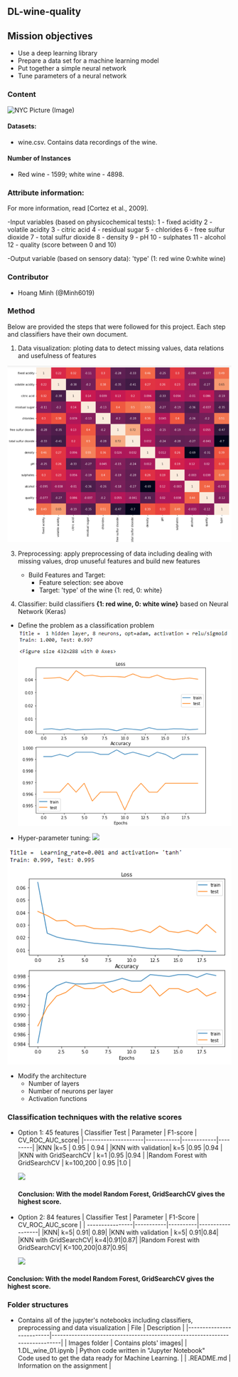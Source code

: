 ## DL-wine-quality

## Mission objectives

- Use a deep learning library
- Prepare a data set for a machine learning model
- Put together a simple neural network
- Tune parameters of a neural network

### Content
![NYC Picture (Image)](https://www.wine-searcher.com/images/news/74/12/faves1-10007412.jpg)
 
#### Datasets: 
   - wine.csv. Contains data recordings of the wine.
#### Number of Instances
   - Red wine - 1599; white wine - 4898.
### Attribute information:
   For more information, read [Cortez et al., 2009].
   
   -Input variables (based on physicochemical tests):
   1 - fixed acidity
   2 - volatile acidity
   3 - citric acid
   4 - residual sugar
   5 - chlorides
   6 - free sulfur dioxide
   7 - total sulfur dioxide
   8 - density
   9 - pH
   10 - sulphates
   11 - alcohol
   12 - quality (score between 0 and 10)
   
   -Output variable (based on sensory data): 'type' (1: red wine 0:white wine)
   
### Contributor
* Hoang Minh (@Minh6019)

### Method
Below are provided the steps that were followed for this project. Each step and classifiers have their own document.

 1. Data visualization: ploting data to detect missing values, data relations and usefulness of features

![](Images/corr_nn.png)



 3. Preprocessing: apply preprocessing of data including dealing with missing values, drop unuseful features and build new features
    - Build Features and Target: 
         - Feature selection: see above
         - Target: 'type' of the wine {1: red, 0: white}

 3. Classifier: build classifiers **{1: red wine, 0: white wine}** based on Neural Network (Keras)
   - Define the problem as a classification problem
  ![](Images/base_nn.png)

   - Hyper-parameter tuning:
  ![](Images/SGD_learn_rate001_nn.png)

  ![](Images/learn_act_nn.png)

  - Modify the architecture
      - Number of layers
      - Number of neurons per layer
      - Activation functions
     
### Classification techniques with the relative scores
- Option 1: 45 features
  | Classifier	Test     | Parameter  | F1-score  | CV_ROC_AUC_score|
  |---------------------|------------|------------|---------|
  |KNN	|k=5	| 0.95 	| 0.94	|
  |KNN with validation|	k=5	|0.95 |0.94 |
  |KNN with GridSearchCV	| k=1	|0.95	|0.94 |
  |Random Forest with GridSearchCV	| k=100,200	| 0.95	|1.0 |
  
  ![](plot/KNN_validation.png)
  
  #### Conclusion: With the model Random Forest, GridSearchCV gives the highest score.

- Option 2: 84 features
  | Classifier Test | Parameter | F1-Score | CV_ROC_AUC_score |
  | ----------------|-----------|----------|------------------|
  |KNN| k=5| 0.91| 0.89|
  |KNN with validation | k=5| 0.91|0.84|
  |KNN with GridSearchCV| k=4|0.91|0.87|
  |Random Forest with GridSearchCV| K=100,200|0.87|0.95|

   ![](plot/Knn_plot.png)

#### Conclusion: With the model Random Forest, GridSearchCV gives the highest score. 
  

### Folder structures
* Contains all of the jupyter's notebooks including classifiers, preprocessing and data visualization
  | File                     | Description                                                                 |
  |--------------------------|-----------------------------------------------------------------------------|
  | Images folder            | Contains plots' images|
  | 1.DL_wine_01.ipynb   | Python code written in "Jupyter Notebook"  <br>Code used to get the data ready for Machine Learning.  |
  | .README.md           | Information on the assignment                   |  

